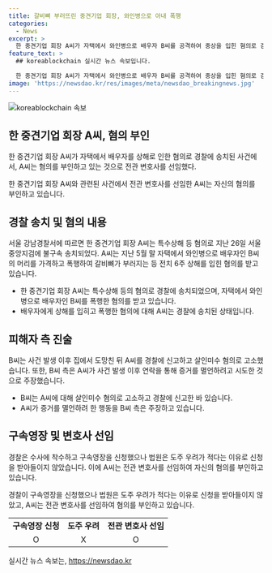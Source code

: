 ```yaml
---
title: 갈비뼈 부러뜨린 중견기업 회장, 와인병으로 아내 폭행
categories:
  - News
excerpt: >
  한 중견기업 회장 A씨가 자택에서 와인병으로 배우자 B씨를 공격하여 중상을 입힌 혐의로 검찰에 송치됐다. A씨는 폭행으로 B씨에게 상해를 입힌 것으로 알려졌으며, B씨는 살인미수 혐의로 A씨를 고소했다. A씨는 이 같은 폭력 행위를 사건 이후에도 반복하고, 증거인멸을 시도한 것으로 주장되었다. 경찰은 수사에 착수해 구속영장을 신청했으나 법원은 받아들이지 않았으며, A씨는 전관 변호사를 선임하여 자신의 혐의를 부인하고 있다. (150자)
feature_text: >
  ## koreablockchain 실시간 뉴스 속보입니다.

  한 중견기업 회장 A씨가 자택에서 와인병으로 배우자 B씨를 공격하여 중상을 입힌 혐의로 검찰에 송치됐다. A씨는 폭행으로 B씨에게 상해를 입힌 것으로 알려졌으며, B씨는 살인미수 혐의로 A씨를 고소했다. A씨는 이 같은 폭력 행위를 사건 이후에도 반복하고, 증거인멸을 시도한 것으로 주장되었다. 경찰은 수사에 착수해 구속영장을 신청했으나 법원은 받아들이지 않았으며, A씨는 전관 변호사를 선임하여 자신의 혐의를 부인하고 있다. (150자)
image: 'https://newsdao.kr/res/images/meta/newsdao_breakingnews.jpg'
---
```


<p><img src="https://newsdao.kr/res/images/meta/newsdao_breakingnews.jpg" alt="koreablockchain 속보" /></p>

<h2 data-ke-size="size26">한 중견기업 회장 A씨, 혐의 부인</h2>

<p>한 중견기업 회장 A씨가 자택에서 배우자를 상해로 인한 혐의로 경찰에 송치된 사건에서, A씨는 혐의를 부인하고 있는 것으로 전관 변호사를 선임했다.</p>

<p data-ke-size="size16">한 중견기업 회장 A씨와 관련된 사건에서 전관 변호사를 선임한 A씨는 자신의 혐의를 부인하고 있습니다.</p>

<h2 data-ke-size="size26">경찰 송치 및 혐의 내용</h2>

<p>서울 강남경찰서에 따르면 한 중견기업 회장 A씨는 특수상해 등 혐의로 지난 26일 서울중앙지검에 불구속 송치되었다. A씨는 지난 5월 말 자택에서 와인병으로 배우자인 B씨의 머리를 가격하고 폭행하여 갈비뼈가 부러지는 등 전치 6주 상해를 입힌 혐의를 받고 있습니다.</p>

<ul>
    <li>한 중견기업 회장 A씨는 특수상해 등의 혐의로 경찰에 송치되었으며, 자택에서 와인병으로 배우자인 B씨를 폭행한 혐의를 받고 있습니다.</li>
    <li>배우자에게 상해를 입히고 폭행한 혐의에 대해 A씨는 경찰에 송치된 상태입니다.</li>
</ul>

<h2 data-ke-size="size26">피해자 측 진술</h2>

<p>B씨는 사건 발생 이후 집에서 도망친 뒤 A씨를 경찰에 신고하고 살인미수 혐의로 고소했습니다. 또한, B씨 측은 A씨가 사건 발생 이후 연락을 통해 증거를 멸언하려고 시도한 것으로 주장했습니다.</p>

<ul>
    <li>B씨는 A씨에 대해 살인미수 혐의로 고소하고 경찰에 신고한 바 있습니다.</li>
    <li>A씨가 증거를 멸언하려 한 행동을 B씨 측은 주장하고 있습니다.</li>
</ul>

<h2 data-ke-size="size26">구속영장 및 변호사 선임</h2>

<p>경찰은 수사에 착수하고 구속영장을 신청했으나 법원은 도주 우려가 적다는 이유로 신청을 받아들이지 않았습니다. 이에 A씨는 전관 변호사를 선임하여 자신의 혐의를 부인하고 있습니다.</p>

<p data-ke-size="size16">경찰이 구속영장을 신청했으나 법원은 도주 우려가 적다는 이유로 신청을 받아들이지 않았고, A씨는 전관 변호사를 선임하여 혐의를 부인하고 있습니다.</p>

<table>
    <tr>
        <td style="text-align: center; height: 17px;"><b>구속영장 신청</b></td>
        <td style="text-align: center; height: 17px;"><b>도주 우려</b></td>
        <td style="text-align: center; height: 17px;"><b>전관 변호사 선임</b></td>
    </tr>
    <tr>
        <td style="text-align: center; height: 17px;">O</td>
        <td style="text-align: center; height: 17px;">X</td>
        <td style="text-align: center; height: 17px;">O</td>
    </tr>
</table>
실시간 뉴스 속보는, <a href="https://newsdao.kr" rel="dofollow">https://newsdao.kr</a>


